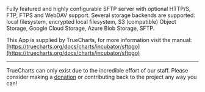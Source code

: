 Fully featured and highly configurable SFTP server with optional HTTP/S, FTP, FTPS and WebDAV support. Several storage backends are supported: local filesystem, encrypted local filesystem, S3 (compatible) Object Storage, Google Cloud Storage, Azure Blob Storage, SFTP.

This App is supplied by TrueCharts, for more information visit the manual: [https://truecharts.org/docs/charts/incubator/sftpgo](https://truecharts.org/docs/charts/incubator/sftpgo)

---

TrueCharts can only exist due to the incredible effort of our staff.
Please consider making a [donation](https://truecharts.org/docs/about/sponsor) or contributing back to the project any way you can!
